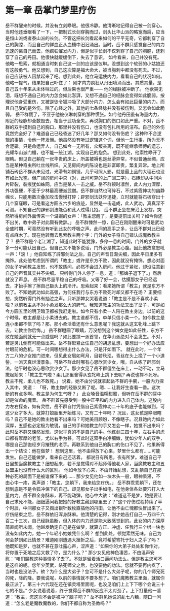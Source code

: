 # 第一章 岳掌门梦里疗伤

岳不群醒来的时候，并没有立刻睁眼。他很冷静。他清晰地记得自己被一剑穿心。当时他还垂眼看了一下，一把制式长剑穿胸而过，剑头比华山派的略宽而扁，应当是恒山派或者泰山派的长剑。不管这把长剑看起来如何的平平无奇，它都刺穿了自己的胸膛，而且自己的鲜血正从血槽中汩汩涌出。当时，岳不群只感觉自己的内力迅速的离自己而去，他疯狂催发内力，但是似乎长剑不仅刺穿了自己的胸膛，还刺穿了自己的丹田。他很快就缓缓倒下，失去了意识。
如今看来，自己并没有死。他略一思索，就相通当时刺自己这一剑的应该是仪琳。没想到这个软弱的小姑娘还有这般勇气。他又想到，自己这次算是福大命大，被当胸刺中都没有死去。不过，自己应该被人囚禁起来了吧。想到此处，他立马运使内力，看看自己的状况如何。他略一提气，结果把自己吓住了：
刚才内力疯狂从丹田喷涌而出，其质其量，是自己五十年来从未体味过的。但后果也很严重——
他的经脉被冲断了。
他欲哭无泪，既想不通自己的内力怎会如此澎湃，又想不通自己的经脉会变得如此脆弱。按理说他身受重伤，又被逆徒令狐冲吸了大部分内力，怎么会有如此巨量的内力。而且自己受的是外伤，除了心经之外，其他的七条经脉并没有被伤到，又怎会如此脆弱。
岳不群慌了，不亚于他被仪琳刺穿的那种慌张。如今他丹田虽有海量内力，附近的经脉却全数毁去，相当于武功全失。再说胸口的伤口如此严重。不对，岳不群的双手摸到自己的胸口，那里并没有伤口，也没有包扎所用的洁布。自己的外伤竟然完全好了？难道自己已经昏迷了好几年？那又如何没有伤疤？
这种种不合逻辑的事情，令他一阵发懵。他虽然没有听过逻辑这个词，但他一生行事，所为无不合逻辑。只是命运弄人，自己如今一无所有，众叛亲离，既不能继承师傅的遗志，光耀华山派门楣，也不能一统江湖，实现自己的抱负。
想到此处，他索性睁开了眼睛。但见自己躺在一张华贵的床上，所盖被褥也是丝滑异常，不似普通丝绸，应当是某种奇虫所吐丝线所织。又见房间内的陈设也是非富即贵，繁复异常。地上所铺石砖岳不群从未见过，光滑有如铜镜，几乎可照人影，就是最上品的大理石也没有如此光鉴。但广阔的房间中央（对，此间可算的上广阔二字），石砖却从中间片片碎裂，裂痕犹如蛛网。应当是某人一击之威。岳不群顿时凛然，此人内力深厚，外功强硬，不亚于少林最高硬派武僧。岳不群自然也可碎石，不过紫霞神功的幽静绵长，只能用数次叠加攻击慢慢打碎；辟邪剑法妖异迅捷，立时就能将石板穿出十几个窟窿眼，可是看这方圆五六步的痕迹，显然是一击造成，此人武功，真真深不可测。不知自己的辟邪剑法能否和此人过得几招。
岳不群正坐在床沿上发楞，突然听得房间外面传来一个温婉的女声：「教主您醒了，是要提前出关吗？如今你还不出关，教中弟子对此颇有微辞。」
岳不群悚然一惊，自己在刚刚醒来时可是武功全盛时期，可竟然没有听到此女的呼吸之声。此间的高手之多，让岳不群对此已经有点麻木了。现在他转而去思索教主两个字：门外的女子将自己错认成魔教教主了？
岳不群是个老江湖了，知道此时不能犹豫，多停一息的时间，门外的女子就多一分可能认出自己。但自己又不能多说话，门外必是教主心腹。因此他故意怒吼一声：「滚！」他自知练了辟邪剑法之后，自己的声音日渐尖细，因此平日里多有掩饰。此处他考虑到所谓的「教主」或许是东方不败，因此就没有掩饰。想必对面的女子听闻教主发怒，也不敢质问，必然不会进入房间。他过于紧张，却没注意到自己的声音其实并不尖细。
只听得门外人停了一息，道：「那婢子退下了。」然后就没了声息。
岳不群尽量平稳自己的呼吸。又等了好一会，估摸那女子已经远去，才抬手擦了擦自己额头上的冷汗。思索起来：看来她所谓「教主」就是东方不败了。不知她武功如此高强，为何任我行与东方不败死时却又都不在场？
正要细想，突然听得门外有抽泣之声。只听那婢女哭着说道：「教主是不是不喜欢小柔啦？以前教主从不对小柔发那么大的脾气。我知道教主的功法又出了岔子，可是如今方圆五里的明卫暗卫都被我赶走啦。如今只有小柔一人陪在教主身边。以前的这个时候，教主都是让小柔进去的。教主谁都不信，单单只信小柔一个。如今教主是连小柔都不信了吗？那，那小柔活着还有什么意思呢？我这就从这玄牝峰上跳下去，让教主你后悔。」
岳不群瞪圆了眼睛，万没想到这个婢女是如此任性，东方不败在她面前就无一点威信吗？如此要挟一派首领，在华山派绝对不会发生。不对，若是灵儿倒有可能做出来。岳不群赶紧止住自己的胡思乱想，要想出一个好办法应付眼前的危机。可一时间哪想得出什么办法，只是汗如雨下。
就在此时，一个年方二八的少女推门进来，但见此女眉如弯月，目若秋泓，青丝在头上挽了一个小道髻，一派天真烂漫景象。可岳不群此时哪有心思欣赏少女，哦，自从练了辟邪剑法，他平时也没心思欣赏少女了。那少女见了岳不群僵坐在床上，一动不动，立马撒起娇来：「教主生气啦？柔儿那里舍得从玄牝峰上跳下去呢? 再说也摔不死呀。教主不死，柔儿也不敢死。」
说着，她不由分说就拿起岳不群的手腕，一股内力探入其中，笑道：
「呀，教主你的经脉又断了呢。嗯……让我好生查看一番。这次断的有点多啊。教主是为何生气呀？」
此女嗓音温糯甜蜜，但听在岳不群的耳中却是催命的魔音。
岳不群首先感受到一股中正平和的内力进入自己体内。这股内力左右探查，如有灵性，岳不群自忖凭借自己紫霞神功二十年的底子也能做到，可这少女才多大，就算打娘胎里开始练习，又有二十年吗？
况且，这女孩是睁眼瞎吗？自己不是她的教主她看不出来吗？可她美目顾盼，不像瞎子。况且她内力如此深厚，五感也必定极为敏锐，自己的手和她教主的手又怎会一样，她觉不出来吗？
此时岳不群又悚然发现，这似乎真的不是自己的手。他练剑三四十年，左右手的虎口都有厚厚的老茧，尤以右手为甚。可此时这双手白净细嫩，犹如少年人的双手，哪是自己那饱经岁月摧残的老手。再联系到他自己的胸口的伤口不见了。他果断得出一个结论：他在做梦！
想到这里，他不由得放下心来，梦里什么都有……可能发生。自己还能做梦，看来自己还活着。
都说日有所思，夜有所梦。难道自己平日里想当魔教教主？细想起来，若不是觉得对不起师傅他老人家，当魔教教主和五岳盟主也没有什么大的区别。
他如今放下心来，不由开始乱想，又乱猜自己在那种必死的局面下是被谁保下来的……
那少女见他如一块木头一般，眼神呆滞，不由心中一疼，柔声道：「教主，您躺下，我来给您疗伤。」
岳不群乖乖躺下，还在想到底是不是令狐冲保下的自己。却见那女子出手如电，在他身体各处要穴打入大量内力。岳不群全身酥麻，再不能动弹，他心中大骇：“难道这不是梦，她是要让自己求死不能，细细逼问我把她的好教主藏到哪里去了？”这个疗伤过程持续了半个时辰，中间那女子又掏出银针数枚直插他的丹田，让他不由亡魂都快冒出来了。
疗伤结束之后，岳不群依旧浑身酥麻。他清楚的记得，刚才她击打自己一万四千六百二十三次，自己经脉虽断，但入体的内力还是能大致感觉到的。此女的内力深厚简直闻所未闻。他越发确定自己是在做梦，就算方正、冲虚、任我行三个绑一块也没有如此内力，她一个年轻小姑娘凭什么啊？
想到此处，顿觉索然无味。自己为何会梦到如此情景？难道刚刚遭遇大挫折之后，竟将希望寄托于妇人之手了吗？
他既知是梦，也就不甚在意吐露心声，涩声道：“如果你的大弟子处处和你作对，将你置于死地之后又救了你，是为什么？”
那少女见他神色凄苦，不由温声安慰：“咱们魔教这种事情多了去了。不就是留着活口逼问功法么。但是教主您可不是这样的呢。您年少英武，杀死师父之后，也没要他的功法。您就不要再内疚了，当时也是没法子。欸？为什么是大弟子？您可不是什么大弟子呢，你的几个师兄死的死，降的降。要我说呢，以前的事情就不要多想了。咱们魔教教主里面，就属你最正派了。第三十六代现在还在镇灵塔里面呢，也没见咱们上上下下哪个会说三十七的不是。”
少女说着说着，终于觉得岳不群的反应不太对劲了。上下打量他一番道：“教主，您这次不会是被冲了脑子吧？”
岳不群见她说的乱七八糟，随口一问道：“怎么老是魔教魔教的，你们不都自称为圣教吗？”


